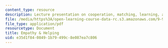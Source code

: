 ```yaml
---
content_type: resource
description: Lecture presentation on cooperation, matching, learning, and empathy.
file: /media/https%3A/open-learning-course-data-rc.s3.amazonaws.com/9-916-special-topics-social-animals-fall-2009/e35d1f8408491b79499c8e087ea7c806_MIT9_916F09_lec04.pdf
file_type: application/pdf
resourcetype: Document
title: Empathy & Helping
uid: e35d1f84-0849-1b79-499c-8e087ea7c806
---
```


